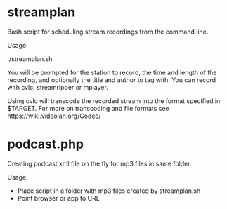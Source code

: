 streamplan
==========

Bash script for scheduling stream recordings from the command line. 

Usage:

./streamplan.sh

You will be prompted for the station to record, the time and length of the recording, and optionally the title and author to tag with. You can record with cvlc, streamripper or mplayer.

Using cvlc will transcode the recorded stream into the format specified in $TARGET.
For more on transcoding and file formats see https://wiki.videolan.org/Codec/

podcast.php
===========

Creating podcast xml file on the fly for mp3 files in same folder.

Usage:
* Place script in a folder with mp3 files created by streamplan.sh
* Point browser or app to URL
